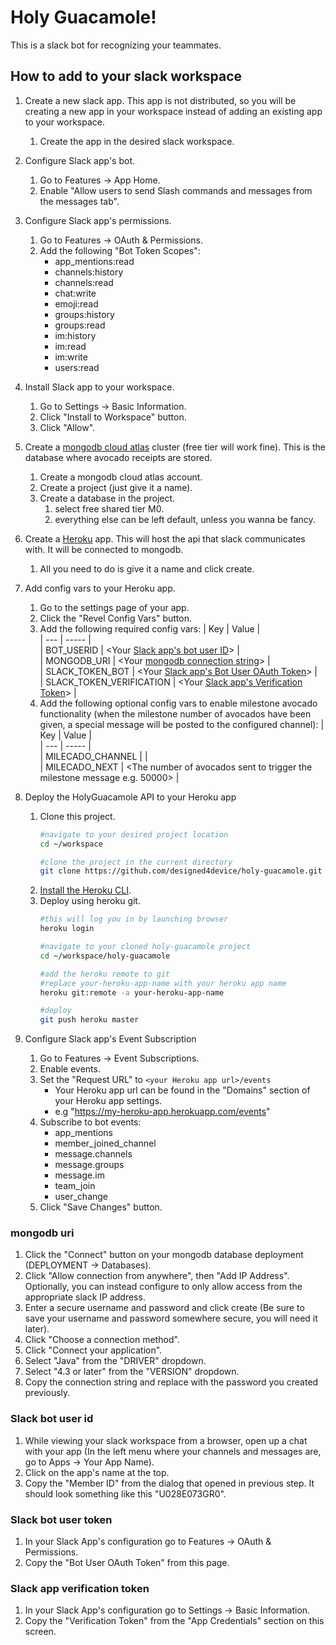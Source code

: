 # Holy Guacamole!
This is a slack bot for recognizing your teammates.

## How to add to your slack workspace
    
1. Create a new slack app. This app is not distributed, so you will be creating a new app in your workspace instead of adding an existing app to your workspace.
    1. Create the app in the desired slack workspace.

1. Configure Slack app's bot.
    1. Go to Features -> App Home.
    1. Enable "Allow users to send Slash commands and messages from the messages tab".
    
1. Configure Slack app's permissions.
    1. Go to Features -> OAuth & Permissions.
    1. Add the following "Bot Token Scopes":
        - app_mentions:read
        - channels:history
        - channels:read
        - chat:write
        - emoji:read
        - groups:history
        - groups:read
        - im:history
        - im:read
        - im:write
        - users:read
    
1. Install Slack app to your workspace.
    1. Go to Settings -> Basic Information.
    1. Click "Install to Workspace" button.
    1. Click "Allow".
    
1. Create a [mongodb cloud atlas](https://www.mongodb.com/cloud/atlas) cluster (free tier will work fine). This is the database where avocado receipts are stored.
    1. Create a mongodb cloud atlas account.
    1. Create a project (just give it a name).
    1. Create a database in the project.
        1. select free shared tier M0.
        1. everything else can be left default, unless you wanna be fancy.

1. Create a [Heroku](https://www.heroku.com/) app. This will host the api that slack communicates with. It will be connected to mongodb.
    1. All you need to do is give it a name and click create.
    
1. Add config vars to your Heroku app.
    1. Go to the settings page of your app.
    1. Click the "Revel Config Vars" button.
    1. Add the following required config vars: 
       | Key | Value |  
       | --- | ----- |  
       | BOT_USERID | <Your [Slack app's bot user ID](#slack-bot-user-id)> |  
       | MONGODB_URI | <Your [mongodb connection string](#mongodb-uri)> |  
       | SLACK_TOKEN_BOT | <Your [Slack app's Bot User OAuth Token](#slack-bot-user-token)> |  
       | SLACK_TOKEN_VERIFICATION | <Your [Slack app's Verification Token](#slack-app-verification-token)> |  
    1. Add the following optional config vars to enable milestone avocado functionality (when the milestone number of avocados have been given, a special message will be posted to the configured channel):
       | Key | Value |  
       | --- | ----- |  
       | MILECADO_CHANNEL | <The Slack channel id to post> |  
       | MILECADO_NEXT | <The number of avocados sent to trigger the milestone message e.g. 50000> |

1. Deploy the HolyGuacamole API to your Heroku app
    1. Clone this project.
       ```bash
       #navigate to your desired project location
       cd ~/workspace
       
       #clone the project in the current directory 
       git clone https://github.com/designed4device/holy-guacamole.git
       ```
    1. [Install the Heroku CLI](https://devcenter.heroku.com/articles/heroku-cli).
    1. Deploy using heroku git.
       ```bash
       #this will log you in by launching browser
       heroku login
       
       #navigate to your cloned holy-guacamole project
       cd ~/workspace/holy-guacamole 
       
       #add the heroku remote to git
       #replace your-heroku-app-name with your heroku app name
       heroku git:remote -a your-heroku-app-name
       
       #deploy
       git push heroku master
       ```

1. Configure Slack app's Event Subscription
    1. Go to Features -> Event Subscriptions.
    1. Enable events.
    1. Set the "Request URL" to `<your Heroku app url>/events`
        - Your Heroku app url can be found in the "Domains" section of your Heroku app settings.
        - e.g "https://my-heroku-app.herokuapp.com/events"
    1. Subscribe to bot events:
        - app_mentions
        - member_joined_channel
        - message.channels
        - message.groups
        - message.im
        - team_join
        - user_change
    1. Click "Save Changes" button.
    
### mongodb uri
1. Click the "Connect" button on your mongodb database deployment (DEPLOYMENT -> Databases).
1. Click "Allow connection from anywhere", then "Add IP Address". Optionally, you can instead configure to only allow access from the appropriate slack IP address.
1. Enter a secure username and password and click create (Be sure to save your username and password somewhere secure, you will need it later).
1. Click "Choose a connection method".
1. Click "Connect your application".
1. Select "Java" from the "DRIVER" dropdown.
1. Select "4.3 or later" from the "VERSION" dropdown.
1. Copy the connection string and replace <password> with the password you created previously.

### Slack bot user id
1. While viewing your slack workspace from a browser, open up a chat with your app (In the left menu where your channels and messages are, go to Apps -> Your App Name).
1. Click on the app's name at the top.
1. Copy the "Member ID" from the dialog that opened in previous step. It should look something like this "U028E073GR0".

### Slack bot user token
1. In your Slack App's configuration go to Features -> OAuth & Permissions.
1. Copy the "Bot User OAuth Token" from this page.

### Slack app verification token
1. In your Slack App's configuration go to Settings -> Basic Information.
1. Copy the "Verification Token" from the "App Credentials" section on this screen.
